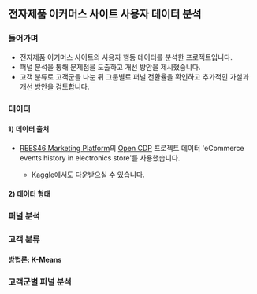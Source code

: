 ## 전자제품 이커머스 사이트 사용자 데이터 분석



### 들어가며

- 전자제품 이커머스 사이트의 사용자 행동 데이터를 분석한 프로젝트입니다.
- 퍼널 분석을 통해 문제점을 도출하고 개선 방안을 제시했습니다.
- 고객 분류로 고객군을 나눈 뒤 그룹별로 퍼널 전환율을 확인하고 추가적인 가설과 개선 방안을 검토합니다.



### 데이터

#### 1) 데이터 출처

 - [REES46 Marketing Platform](https://rees46.com/)의 [Open CDP](https://rees46.com/en/open-cdp) 프로젝트 데이터 'eCommerce events history in electronics store'를 사용했습니다.

	- [Kaggle](https://www.kaggle.com/mkechinov/ecommerce-events-history-in-electronics-store)에서도 다운받으실 수 있습니다.



#### 2) 데이터 형태







### 퍼널 분석







### 고객 분류

#### 방법론: K-Means







### 고객군별 퍼널 분석
